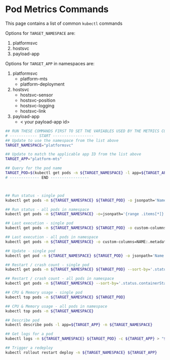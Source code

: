 # Pod Metrics Commands

This page contains a list of common `kubectl` commands

Options for `TARGET_NAMESPACE` are:

1. platformsvc
1. hostsvc
1. payload-app

Options for `TARGET_APP` in namespaces are:

1. platformsvc
    - platform-mts
    - platform-deployment
1. hostsvc
    - hostsvc-sensor
    - hostsvc-position
    - hostsvc-logging
    - hostsvc-link
1. payload-app
    - < your payload-app id>

```bash
## RUN THESE COMMANDS FIRST TO SET THE VARIABLES USED BY THE METRICS COMMANDS
# ------------ START ------------------
## Update to use the namespace from the list above
TARGET_NAMESPACE="platformsvc"

## Update to match the applicable app ID from the list above
TARGET_APP="platform-mts"

## Query for the pod name
TARGET_POD=$(kubectl get pods -n ${TARGET_NAMESPACE} -l app=${TARGET_APP} --sort-by=.metadata.creationTimestamp -o jsonpath='{.items[-1:].metadata.name}')
# ------------- END -----------------



## Run status - single pod
kubectl get pods -n ${TARGET_NAMESPACE} ${TARGET_POD} -o jsonpath='Name: {.metadata.name} Status: {.status.phase}{"\n"}'

## Run status - all pods in namespace
kubectl get pods -n ${TARGET_NAMESPACE} -o=jsonpath='{range .items[*]} Name: {.metadata.name}{"\t"}{"\t"} Status: {.status.phase}{"\n"}{end}'

## Last execution - single pod
kubectl get pods -n ${TARGET_NAMESPACE} ${TARGET_POD} -o custom-columns=NAME:.metadata.name,FINISHED:.status.containerStatuses[*].lastState.terminated.finishedAt

## Last execution - all pods in namespace
kubectl get pods -n ${TARGET_NAMESPACE} -o custom-columns=NAME:.metadata.name,FINISHED:.status.containerStatuses[*].lastState.terminated.finishedAt

## Update - single pod
kubectl get pod -n ${TARGET_NAMESPACE} ${TARGET_POD} -o jsonpath='Name: {.metadata.name}{"\t"}{"\t"} Start Time: {.status.startTime} Creation Time: {.metadata.creationTimestamp}{"\n"}'

## Restart / crash count - single pod
kubectl get pods -n ${TARGET_NAMESPACE} ${TARGET_POD} --sort-by='.status.containerStatuses[0].restartCount'

## Restart / crash count - all pods in namespace
kubectl get pods -n ${TARGET_NAMESPACE} --sort-by='.status.containerStatuses[0].restartCount'

## CPU & Memory usage - single pod
kubectl top pods -n ${TARGET_NAMESPACE} ${TARGET_POD}

## CPU & Memory usage - all pods in namespace
kubectl top pods -n ${TARGET_NAMESPACE}

## Describe pod
kubectl describe pods -l app=${TARGET_APP} -n ${TARGET_NAMESPACE}

## Get logs for a pod
kubectl logs -n ${TARGET_NAMESPACE} ${TARGET_POD} -c ${TARGET_APP} > "${TARGET_APP}.log"

## Trigger a redeploy
kubectl rollout restart deploy -n ${TARGET_NAMESPACE} ${TARGET_APP}
```
